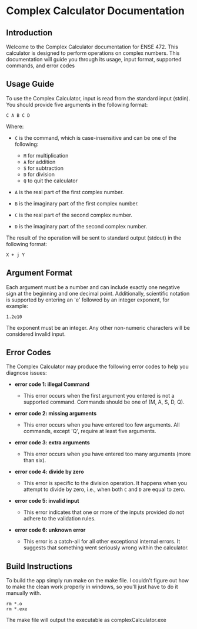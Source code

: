 # Complex Calculator Documentation

## Introduction

Welcome to the Complex Calculator documentation for ENSE 472. This calculator is designed to perform operations on complex numbers. This documentation will guide you through its usage, input format, supported commands, and error codes

## Usage Guide

To use the Complex Calculator, input is read from the standard input (stdin). You should provide five arguments in the following format:

```
C A B C D
```

Where:

- `C` is the command, which is case-insensitive and can be one of the following:

  - `M` for multiplication
  - `A` for addition
  - `S` for subtraction
  - `D` for division
  - `Q` to quit the calculator

- `A` is the real part of the first complex number.
- `B` is the imaginary part of the first complex number.
- `C` is the real part of the second complex number.
- `D` is the imaginary part of the second complex number.

The result of the operation will be sent to standard output (stdout) in the following format:

```
X + j Y
```

## Argument Format

Each argument must be a number and can include exactly one negative sign at the beginning and one decimal point. Additionally, scientific notation is supported by entering an 'e' followed by an integer exponent, for example:

```
1.2e10
```

The exponent must be an integer. Any other non-numeric characters will be considered invalid input.

## Error Codes

The Complex Calculator may produce the following error codes to help you diagnose issues:

- **error code 1: illegal Command**

  - This error occurs when the first argument you entered is not a supported command. Commands should be one of (M, A, S, D, Q).

- **error code 2: missing arguments**

  - This error occurs when you have entered too few arguments. All commands, except 'Q', require at least five arguments.

- **error code 3: extra arguments**

  - This error occurs when you have entered too many arguments (more than six).

- **error code 4: divide by zero**

  - This error is specific to the division operation. It happens when you attempt to divide by zero, i.e., when both `C` and `D` are equal to zero.

- **error code 5: invalid input**

  - This error indicates that one or more of the inputs provided do not adhere to the validation rules.

- **error code 6: unknown error**
  - This error is a catch-all for all other exceptional internal errors. It suggests that something went seriously wrong within the calculator.

## Build Instructions

To build the app simply run make on the make file. I couldn't figure out how to make the clean work properly in windows, so you'll just have to do it manually with.

```
rm *.o
rm *.exe
```

The make file will output the executable as complexCalculator.exe
